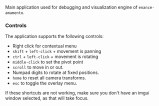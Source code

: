 Main application used for debugging and visualization engine of `enance-amamento`. 

### Controls

The application supports the following controls:
- Right click for contextual menu
- `shift` + `left-click` + movement is panning
- `ctrl` + `left-click` + movement is rotating
- `middle-click` to set the pivot point
- `scroll` to move in or out.
- Numpad digits to rotate at fixed positions.
- `home` to reset all camera transforms.
- `esc` to toggle the overlay menu.

If these shortcuts are not working, make sure you don't have an imgui window selected, as that will take focus.